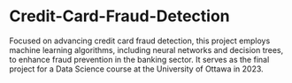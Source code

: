 # Credit-Card-Fraud-Detection
Focused on advancing credit card fraud detection, this project employs machine learning algorithms, including neural networks and decision trees, to enhance fraud prevention in the banking sector. It serves as the final project for a Data Science course at the University of Ottawa in 2023.
